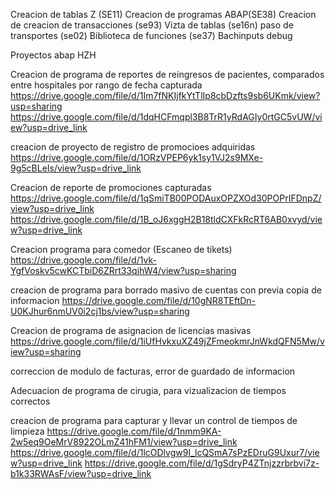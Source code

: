 Creacion de tablas Z (SE11)
Creacion de programas ABAP(SE38)
Creacion de creacion de transacciones (se93)
Vizta de tablas (se16n)
paso de transportes (se02)
Biblioteca de funciones (se37)
Bachinputs
debug

Proyectos abap HZH 

Creacion de programa de reportes de reingresos de pacientes, comparados entre hospitales por rango de fecha capturada
https://drive.google.com/file/d/1Im7fNKIjfkYtTlIp8cbDzfts9sb6UKmk/view?usp=sharing
https://drive.google.com/file/d/1dqHCFmqpl3B8TrR1yRdAGIy0rtGC5vUW/view?usp=drive_link

creacion de proyecto de registro de promocioes adquiridas
https://drive.google.com/file/d/1ORzVPEP6yk1sy1VJ2s9MXe-9g5cBLeIs/view?usp=drive_link

Creacion de reporte de promociones capturadas
https://drive.google.com/file/d/1qSmiTB00PODAuxOPZXOd30POPrIFDnpZ/view?usp=drive_link
https://drive.google.com/file/d/1B_oJ6xggH2B18tldCXFkRcRT6AB0xvyd/view?usp=drive_link

Creacion programa para comedor (Escaneo de tikets)
https://drive.google.com/file/d/1vk-YgfVoskv5cwKCTbiD6ZRrt33qjhW4/view?usp=sharing

creacion de programa para borrado masivo de cuentas con previa copia de informacion
https://drive.google.com/file/d/10gNR8TEftDn-U0KJhur6nmUV0i2cj1bs/view?usp=sharing

Creacion de programa de asignacion de licencias masivas
https://drive.google.com/file/d/1iUfHvkxuXZ49jZFmeokmrJnWkdQFN5Mw/view?usp=sharing

correccion de modulo de facturas, error de guardado de informacion

Adecuacion de programa de cirugia, para vizualizacion de tiempos correctos

creacion de programa para capturar y llevar un control de tiempos de limpieza
https://drive.google.com/file/d/1nmm9KA-2w5eq9OeMrV8922OLmZ41hFM1/view?usp=drive_link
https://drive.google.com/file/d/1lcODlvgw9I_lcQSmA7sPzEDruG9Uxur7/view?usp=drive_link
https://drive.google.com/file/d/1gSdryP4ZTnjzzrbrbvi7z-b1k33RWAsF/view?usp=drive_link
